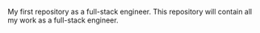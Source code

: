 My first repository as a full-stack engineer. 
This repository will contain all my work as a full-stack engineer. 

